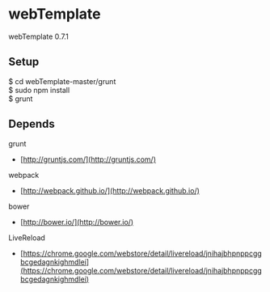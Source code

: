 webTemplate
===========

webTemplate 0.7.1

## Setup

$ cd webTemplate-master/grunt  
$ sudo npm install  
$ grunt  

## Depends

grunt
* [http://gruntjs.com/](http://gruntjs.com/)

webpack
* [http://webpack.github.io/](http://webpack.github.io/)

bower
* [http://bower.io/](http://bower.io/)

LiveReload
* [https://chrome.google.com/webstore/detail/livereload/jnihajbhpnppcggbcgedagnkighmdlei](https://chrome.google.com/webstore/detail/livereload/jnihajbhpnppcggbcgedagnkighmdlei)
